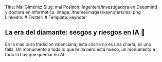 Title: Mai Giménez
Slug: mai
Position: Ingeniera/investigadora en Deepmind y doctora en Informática.
Image: /theme/images/keynoters/mai.png
LinkedIn: #
Twitter: #
Template: keynoter

## La era del diamante: sesgos y riesgos en IA 🤖

En la más pura tradición valenciana, esta charla no es una charla, es una falla.
Un monumento a todo lo que brilla pero está hueco, un monumento a todo lo hay que quemar en AI.
